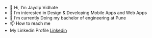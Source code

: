 - 👋 Hi, I’m Jaydip Vidhate
- 👀 I’m interested in Design & Developing Mobile Apps and Web Apps
- 🌱 I’m currently Doing my bachelor of engineering at Pune 
- 📫 How to reach me 
- My Linkedin Profile
[Linkedin](https://www.linkedin.com/in/jaydip-vidhate-6b58b31b9/)

<!---
jaydipvidhate/jaydipvidhate is a ✨ special ✨ repository because its `README.md` (this file) appears on your GitHub profile.
You can click the Preview link to take a look at your changes.
--->
